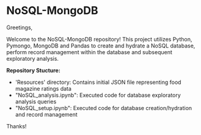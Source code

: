 # NoSQL-MongoDB

Greetings,

Welcome to the NoSQL-MongoDB repository! This project utilizes Python, Pymongo, MongoDB and Pandas to create and hydrate a NoSQL database, perform record management within the database and subsequent exploratory analysis.

**Repository Stucture:**

- 'Resources' directory: Contains initial JSON file representing food magazine ratings data
- "NoSQL_analysis.ipynb": Executed code for database exploratory analysis queries
- "NoSQL_setup.ipynb": Executed code for database creation/hydration and record management

Thanks!
